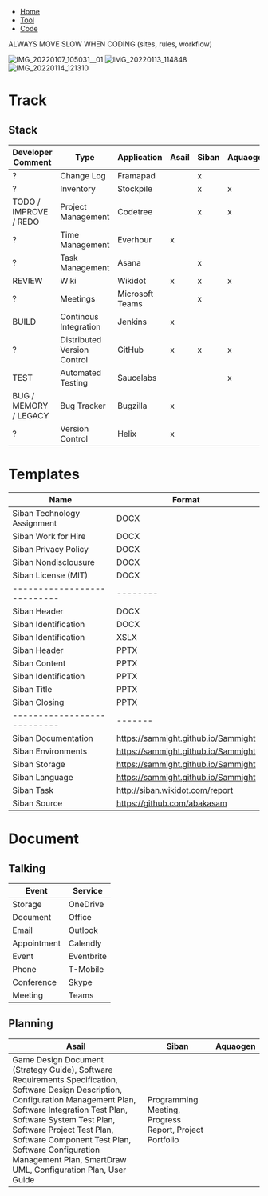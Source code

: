 
- [Home](https://sammight.github.io/Sammight/index)
- [Tool](https://sammight.github.io/Sammight/coding)
- [Code](https://sammight.github.io/Sammight/source)

ALWAYS MOVE SLOW WHEN CODING (sites, rules, workflow)

![IMG_20220107_105031__01](https://user-images.githubusercontent.com/58202540/148578048-45b8229e-8a9e-4d2b-8fbb-d188edfd52a0.jpg)
![IMG_20220113_114848](https://user-images.githubusercontent.com/58202540/149382773-4a95f308-4fa8-4afe-8a30-5a7765487aa2.jpg)
![IMG_20220114_121310](https://user-images.githubusercontent.com/58202540/149566831-0369b1e8-6b16-4767-9015-2e3085e9f969.jpg)


# Track

## Stack
Developer Comment | Type | Application | Asail | Siban | Aquaogen
------------------|------|-------------|-------|-------|---------
? | Change Log | Framapad | | x | 
? | Inventory | Stockpile | | x | x
TODO / IMPROVE / REDO | Project Management | Codetree | | x | x
? | Time Management | Everhour | x | |
? | Task Management | Asana | | x |
REVIEW | Wiki | Wikidot | x | x | x
? | Meetings | Microsoft Teams |  | x | 
BUILD | Continous Integration | Jenkins | x | |
? | Distributed Version Control | GitHub | x | x | x
TEST | Automated Testing | Saucelabs | | | x  
BUG / MEMORY / LEGACY | Bug Tracker | Bugzilla | x | |
? | Version Control | Helix | x | | |

# Templates

Name                       | Format
---------------------------|--------
Siban Technology Assignment| DOCX
Siban Work for Hire        | DOCX
Siban Privacy Policy       | DOCX
Siban Nondisclousure       | DOCX
Siban License (MIT)        | DOCX
---------------------------|--------
Siban Header               | DOCX
Siban Identification       | DOCX
Siban Identification       | XSLX
Siban Header               | PPTX
Siban Content              | PPTX
Siban Identification       | PPTX
Siban Title                | PPTX
Siban Closing              | PPTX
---------------------------|-------
Siban Documentation | https://sammight.github.io/Sammight
Siban Environments  | https://sammight.github.io/Sammight
Siban Storage       | https://sammight.github.io/Sammight
Siban Language      | https://sammight.github.io/Sammight
Siban Task          | http://siban.wikidot.com/report
Siban Source        | https://github.com/abakasam

# Document

## Talking
Event | Service
------|--------
Storage | OneDrive
Document | Office
Email | Outlook
Appointment | Calendly
Event | Eventbrite
Phone | T-Mobile
Conference | Skype
Meeting | Teams

## Planning

Asail | Siban | Aquaogen
------|-------|---------
Game Design Document (Strategy Guide), Software Requirements Specification, Software Design Description, Configuration Management Plan, Software Integration Test Plan, Software System Test Plan, Software Project Test Plan, Software Component Test Plan, Software Configuration Management Plan, SmartDraw UML, Configuration Plan, User Guide | Programming Meeting, Progress Report, Project Portfolio | 
